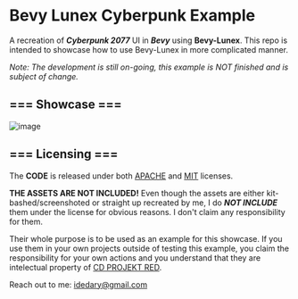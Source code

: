 # Bevy Lunex Cyberpunk Example

A recreation of ***Cyberpunk 2077*** UI in ***Bevy*** using **Bevy-Lunex**. This repo is intended to showcase how to use Bevy-Lunex in more complicated manner.

*Note: The development is still on-going, this example is NOT finished and is subject of change.*

## === Showcase ===
![image](https://github.com/bytestring-net/bevy_lunex/assets/49441831/73d96dd1-d851-4a9f-9d58-11aba63e579d)


## === Licensing ===
The **CODE** is released under both [APACHE](./LICENSE-APACHE) and [MIT](./LICENSE-MIT) licenses.

**THE ASSETS ARE NOT INCLUDED!** Even though the assets are either kit-bashed/screenshoted or straight up recreated by me, I do ***NOT INCLUDE*** them under the license for obvious reasons. I don't claim any responsibility for them.

Their whole purpose is to be used as an example for this showcase. If you use them in your own projects outside of testing this example, you claim the responsibility for your own actions and you understand that they are intelectual property of [CD PROJEKT RED](https://www.cdprojekt.com/en/).

Reach out to me: idedary@gmail.com
